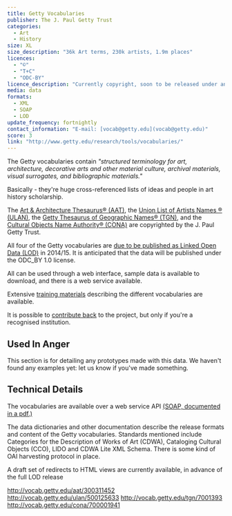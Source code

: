 ```yaml
---
title: Getty Vocabularies
publisher: The J. Paul Getty Trust
categories: 
  - Art
  - History
size: XL
size_description: "36k Art terms, 230k artists, 1.9m places" 
licences: 
  - "©"
  - "T+C"
  - "ODC-BY" 
licence_description: "Currently copyright, soon to be released under an Open License"
media: data
formats: 
  - XML
  - SOAP
  - LOD
update_frequency: fortnightly
contact_information: "E-mail: [vocab@getty.edu](vocab@getty.edu)"
score: 3
link: "http://www.getty.edu/research/tools/vocabularies/"
---
```


The Getty vocabularies contain *"structured terminology for art, architecture, decorative arts and other material culture, archival materials, visual surrogates, and bibliographic materials."* 

Basically - they're huge cross-referenced lists of ideas and people in art history scholarship.

The [Art & Architecture Thesaurus® (AAT)](http://www.getty.edu/research/tools/vocabularies/aat/index.html), the [Union List of Artists Names ® (ULAN)](http://www.getty.edu/research/tools/vocabularies/ulan/index.html), the [Getty Thesaurus of Geographic Names® (TGN)](http://www.getty.edu/research/tools/vocabularies/tgn/index.html), and the [Cultural Objects Name Authority® (CONA)](http://www.getty.edu/research/tools/vocabularies/cona/index.html) are copyrighted by the J. Paul Getty Trust. 

All four of the Getty vocabularies are [due to be published as Linked Open Data (LOD)](http://www.getty.edu/research/tools/vocabularies/lod/index.html) in 2014/15. It is anticipated that the data will be published under the ODC_BY 1.0 license.

All can be used through a web interface, sample data is available to download, and there is a web service available.

Extensive [training materials](http://www.getty.edu/research/tools/vocabularies/training.html) describing the different vocabularies are available.

It is possible to [contribute back](http://www.getty.edu/research/tools/vocabularies/contribute.html) to the project, but only if you're a recognised institution.


## Used In Anger

This section is for detailing any prototypes made with this data. We haven't found any examples yet: let us know if you've made something.

## Technical Details

The vocabularies are available over a web service API  [(SOAP, documented in a pdf.)](http://www.getty.edu/research/tools/vocabularies/vocab_web_services.pdf)

The data dictionaries and other documentation describe the release formats and content of the Getty vocabularies. Standards mentioned include  Categories for the Description of Works of Art (CDWA), Cataloging Cultural Objects (CCO), LIDO and CDWA Lite XML Schema. There is some kind of OAI harvesting protocol in place.

A draft set of redirects to HTML views are currently available, in advance of the full LOD release

<http://vocab.getty.edu/aat/300311452> 
<http://vocab.getty.edu/ulan/500125633>
<http://vocab.getty.edu/tgn/7001393>
<http://vocab.getty.edu/cona/700001941> 
